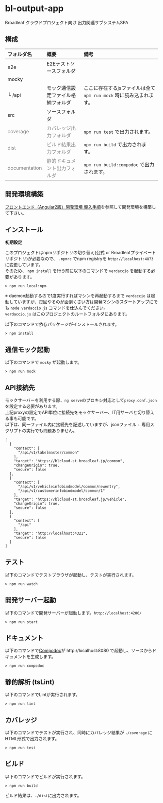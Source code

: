 # bl-output-app

Broadleaf クラウドプロジェクト向け 出力関連サブシステムSPA

## 構成

|フォルダ名|概要|備考|
|:---|:------------|:------------|
|e2e|E2Eテストソースフォルダ||
|mocky|||
|  └ /api|モック通信設定ファイル格納フォルダ|ここに存在するjsファイルは全て `npm run mock` 時に読み込まれます。|
|src|ソースフォルダ||
|<font color="gray">coverage</font>|<font color="gray">カバレッジ出力フォルダ</font>|`npm run test` で出力されます。|
|<font color="gray">dist</font>|<font color="gray">ビルド結果出力フォルダ</font>|`npm run build` で出力されます。|
|<font color="gray">documentation</font>|<font color="gray">静的ドキュメント出力フォルダ</font>|`npm run build:compodoc` で出力されます。|


## 開発環境構築
[フロントエンド（Angular2版）開発環境 導入手順](https://jira.broadleaf.jp/wiki/pages/viewpage.action?pageId=3901687)を参照して開発環境を構築して下さい。


## インストール

**初期設定**

このプロジェクトはnpmリポジトリの切り替え(公式 or Broadleafプライベートリポジトリ)が必要なので、 `.npmrc` でnpm registryを `http://localhost:4873` に変更しています。  
そのため、 `npm install` を行う前に以下のコマンドで `verdaccio` を起動する必要があります。  

```
> npm run local:npm
```
※ daemon起動するので1度実行すればマシンを再起動するまで `verdaccio` は起動していますが、毎回やるのが面倒くさい方は開発マシンのスタートアップにでも `node verdaccio.js` コマンドを仕込んでください。  
`verdaccio.js` はこのプロジェクトのルートフォルダにあります。  

以下のコマンドで依存パッケージがインストールされます。

```
> npm install
```

## 通信モック起動

以下のコマンドで `mocky` が起動します。

```
> npm run mock
```

## API接続先

モックサーバーを利用する際、`ng serve`のプロキシ対応として`proxy.conf.json`を設定する必要があります。  
上記proxyの設定でAPI単位に接続先をモックサーバー、IT用サーバと切り替える事も可能です。  
以下は、同一ファイル内に接続先を記述していますが、jsonファイル + 専用スクリプトの実行でも問題ありません。

```
[
  {
    "context": [
      "/api/v1/labelmaster/common"
    ],
    "target": "https://blcloud-st.broadleaf.jp/common",
    "changeOrigin": true,
    "secure": false
  },
  {
    "context": [
      "/api/v1/vehicleinfobindmodel/common/newentry",
      "/api/v1/customerinfobindmodel/common/1"
    ],
    "target": "https://blcloud-st.broadleaf.jp/vehicle",
    "changeOrigin": true,
    "secure": false
  },
  {
    "context": [
      "/api"
    ],
    "target": "http://localhost:4321",
    "secure": false
  }
]
```

## テスト

以下のコマンドでテストブラウザが起動し、テストが実行されます。  
```
> npm run watch
```

## 開発サーバー起動

以下のコマンドで開発サーバーが起動します。`http://localhost:4200/`

```
> npm run start
```

## ドキュメント

以下のコマンドで[Compodoc](https://compodoc.github.io/website/)が http://localhost:8080 で起動し、ソースからドキュメントを生成します。

```
> npm run compodoc
```

## 静的解析 (tsLint)

以下のコマンドでLintが実行されます。
```
> npm run lint
```

## カバレッジ

以下のコマンドでテストが実行され、同時にカバレッジ結果が `./coverage` にHTML形式で出力されます。

```
> npm run test
```

## ビルド

以下のコマンドでビルドが実行されます。

```
> npm run build
```

ビルド結果は、`./dist`に出力されます。
